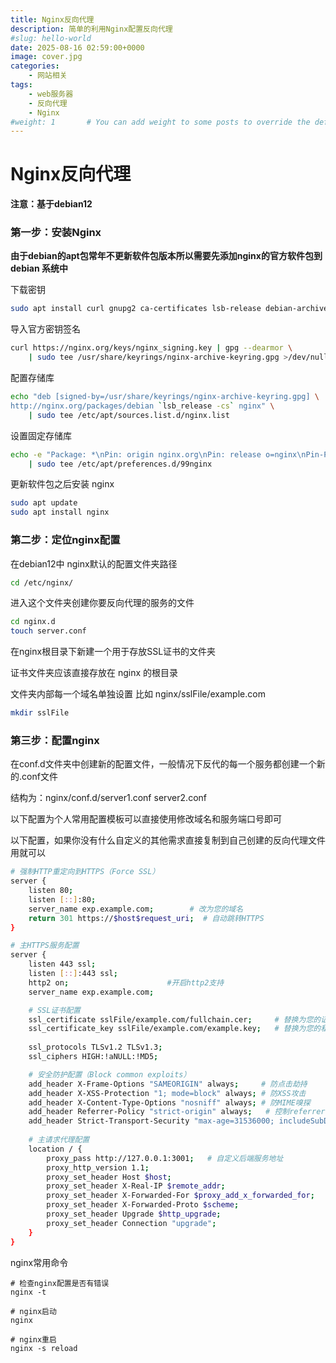 ```yaml
---
title: Nginx反向代理
description: 简单的利用Nginx配置反向代理
#slug: hello-world
date: 2025-08-16 02:59:00+0000
image: cover.jpg
categories:
    - 网站相关
tags:
    - web服务器
    - 反向代理
    - Nginx
#weight: 1       # You can add weight to some posts to override the default sorting (date descending)
---
```


# Nginx反向代理

**注意：基于debian12**

### 第一步：安装Nginx

**由于debian的apt包常年不更新软件包版本所以需要先添加nginx的官方软件包到 debian 系统中**

下载密钥

```bash
sudo apt install curl gnupg2 ca-certificates lsb-release debian-archive-keyring
```

导入官方密钥签名

```bash
curl https://nginx.org/keys/nginx_signing.key | gpg --dearmor \
    | sudo tee /usr/share/keyrings/nginx-archive-keyring.gpg >/dev/null
```

配置存储库

```bash
echo "deb [signed-by=/usr/share/keyrings/nginx-archive-keyring.gpg] \
http://nginx.org/packages/debian `lsb_release -cs` nginx" \
    | sudo tee /etc/apt/sources.list.d/nginx.list
```

设置固定存储库

```bash
echo -e "Package: *\nPin: origin nginx.org\nPin: release o=nginx\nPin-Priority: 900\n" \
    | sudo tee /etc/apt/preferences.d/99nginx
```

更新软件包之后安装 nginx

```bash
sudo apt update
sudo apt install nginx
```

### 第二步：定位nginx配置

在debian12中 nginx默认的配置文件夹路径

```bash
cd /etc/nginx/
```

进入这个文件夹创建你要反向代理的服务的文件

```bash
cd nginx.d
touch server.conf
```

在nginx根目录下新建一个用于存放SSL证书的文件夹

证书文件夹应该直接存放在 nginx 的根目录

文件夹内部每一个域名单独设置 比如 nginx/sslFile/example.com

```bash
mkdir sslFile
```

### 第三步：配置nginx

在conf.d文件夹中创建新的配置文件，一般情况下反代的每一个服务都创建一个新的.conf文件

结构为：nginx/conf.d/server1.conf server2.conf

以下配置为个人常用配置模板可以直接使用修改域名和服务端口号即可

以下配置，如果你没有什么自定义的其他需求直接复制到自己创建的反向代理文件用就可以

```bash
# 强制HTTP重定向到HTTPS（Force SSL）
server {
    listen 80;
    listen [::]:80;
    server_name exp.example.com;        # 改为您的域名
    return 301 https://$host$request_uri;  # 自动跳转HTTPS
}

# 主HTTPS服务配置
server {
    listen 443 ssl;
    listen [::]:443 ssl;
    http2 on;                      #开启http2支持
    server_name exp.example.com;

    # SSL证书配置
    ssl_certificate sslFile/example.com/fullchain.cer;     # 替换为您的证书路径
    ssl_certificate_key sslFile/example.com/example.key;   # 替换为您的私钥路径
    
    ssl_protocols TLSv1.2 TLSv1.3;
    ssl_ciphers HIGH:!aNULL:!MD5;

    # 安全防护配置（Block common exploits）
    add_header X-Frame-Options "SAMEORIGIN" always;     # 防点击劫持
    add_header X-XSS-Protection "1; mode=block" always; # 防XSS攻击
    add_header X-Content-Type-Options "nosniff" always; # 防MIME嗅探
    add_header Referrer-Policy "strict-origin" always;   # 控制referrer信息泄露
    add_header Strict-Transport-Security "max-age=31536000; includeSubDomains" always; # 强制HTTPS增强
    
    # 主请求代理配置
    location / {
        proxy_pass http://127.0.0.1:3001;   # 自定义后端服务地址
        proxy_http_version 1.1;
        proxy_set_header Host $host;
        proxy_set_header X-Real-IP $remote_addr;
        proxy_set_header X-Forwarded-For $proxy_add_x_forwarded_for;
        proxy_set_header X-Forwarded-Proto $scheme;
        proxy_set_header Upgrade $http_upgrade;
        proxy_set_header Connection "upgrade";
    }
}

```

nginx常用命令

```
# 检查nginx配置是否有错误
nginx -t

# nginx启动
nginx

# nginx重启
nginx -s reload
```

